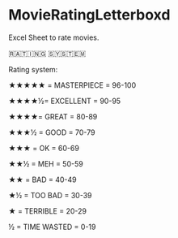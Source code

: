 # MovieRatingLetterboxd
Excel Sheet to rate movies.

🇷​🇦​🇹​🇮​🇳​🇬​ 🇸​🇾​🇸​🇹​🇪​🇲​​

Rating system:

★★★★★ = MASTERPIECE = 96-100

★★★★½= EXCELLENT = 90-95

★★★★= GREAT = 80-89

★★★½ = GOOD = 70-79

★★★ = OK = 60-69

★★½ = MEH = 50-59

★★ = BAD = 40-49

★½ = TOO BAD = 30-39

★ = TERRIBLE = 20-29

½ = TIME WASTED = 0-19
